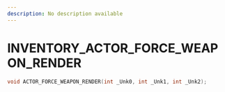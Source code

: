 ```yaml
---
description: No description available 
---
```


# INVENTORY\_ACTOR_FORCE_WEAPON_RENDER

```cpp
void ACTOR_FORCE_WEAPON_RENDER(int _Unk0, int _Unk1, int _Unk2);
```